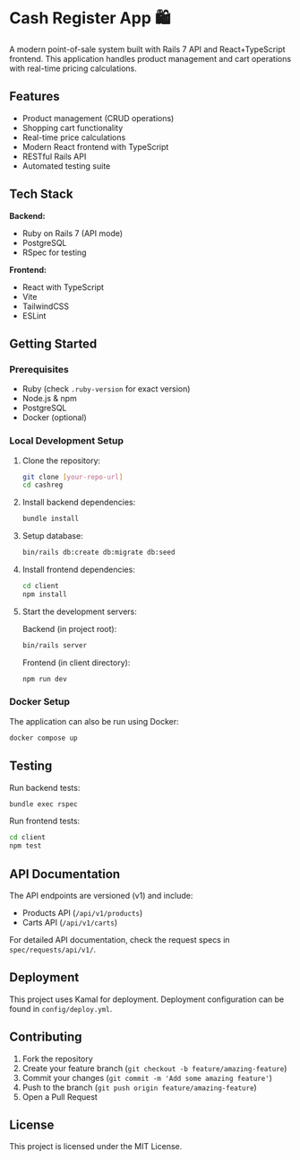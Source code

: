 # Cash Register App 🛍️

A modern point-of-sale system built with Rails 7 API and React+TypeScript frontend. This application handles product management and cart operations with real-time pricing calculations.

## Features

- Product management (CRUD operations)
- Shopping cart functionality
- Real-time price calculations
- Modern React frontend with TypeScript
- RESTful Rails API
- Automated testing suite

## Tech Stack

**Backend:**
- Ruby on Rails 7 (API mode)
- PostgreSQL
- RSpec for testing

**Frontend:**
- React with TypeScript
- Vite
- TailwindCSS
- ESLint

## Getting Started

### Prerequisites

- Ruby (check `.ruby-version` for exact version)
- Node.js & npm
- PostgreSQL
- Docker (optional)

### Local Development Setup

1. Clone the repository:
   ```bash
   git clone [your-repo-url]
   cd cashreg
   ```

2. Install backend dependencies:
   ```bash
   bundle install
   ```

3. Setup database:
   ```bash
   bin/rails db:create db:migrate db:seed
   ```

4. Install frontend dependencies:
   ```bash
   cd client
   npm install
   ```

5. Start the development servers:

   Backend (in project root):
   ```bash
   bin/rails server
   ```

   Frontend (in client directory):
   ```bash
   npm run dev
   ```

### Docker Setup

The application can also be run using Docker:

```bash
docker compose up
```

## Testing

Run backend tests:
```bash
bundle exec rspec
```

Run frontend tests:
```bash
cd client
npm test
```

## API Documentation

The API endpoints are versioned (v1) and include:

- Products API (`/api/v1/products`)
- Carts API (`/api/v1/carts`)

For detailed API documentation, check the request specs in `spec/requests/api/v1/`.

## Deployment

This project uses Kamal for deployment. Deployment configuration can be found in `config/deploy.yml`.

## Contributing

1. Fork the repository
2. Create your feature branch (`git checkout -b feature/amazing-feature`)
3. Commit your changes (`git commit -m 'Add some amazing feature'`)
4. Push to the branch (`git push origin feature/amazing-feature`)
5. Open a Pull Request

## License

This project is licensed under the MIT License.
